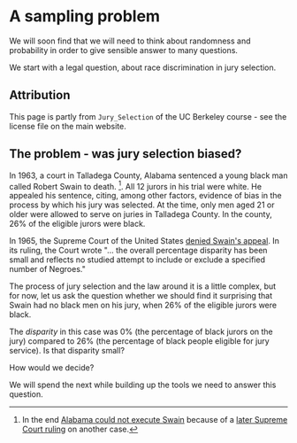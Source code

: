 # A sampling problem

We will soon find that we will need to think about randomness and probability
in order to give sensible answer to many questions.

We start with a legal question, about race discrimination in jury selection.

## Attribution

This page is partly from `Jury_Selection` of the UC Berkeley course \- see the
license file on the main website.

## The problem - was jury selection biased?

In 1963, a court in Talladega County, Alabama sentenced a young black man
called Robert Swain to death. [^dp-note]. All 12 jurors in his trial were
white. He appealed his sentence, citing, among other factors, evidence of bias
in the process by which his jury was selected. At the time, only men aged 21
or older were allowed to serve on juries in Talladega County. In the county,
26% of the eligible jurors were black.

[^dp-note]:
    In the end [Alabama could not execute
    Swain](https://law.justia.com/cases/alabama/supreme-court/1973/274-so-2d-305-1.html)
    because of a [later Supreme Court
    ruling](https://en.wikipedia.org/wiki/Furman_v._Georgia) on another case.

In 1965, the Supreme Court of the United States [denied Swain's
appeal](https://en.wikipedia.org/wiki/Swain_v._Alabama). In its ruling, the
Court wrote "... the overall percentage disparity has been small and reflects
no studied attempt to include or exclude a specified number of Negroes."

The process of jury selection and the law around it is a little complex, but for now, let us ask the question whether we should find it surprising that Swain had no black men on his jury, when 26% of the eligible jurors were black.

The _disparity_ in this case was 0% (the percentage of black jurors on the
jury) compared to 26% (the percentage of black people eligible for jury
service). Is that disparity small?

How would we decide?

We will spend the next while building up the tools we need to answer this
question.
